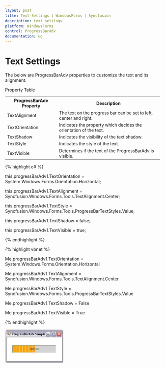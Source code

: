```yaml
---
layout: post
title: Text-Settings | WindowsForms | Syncfusion
description: text settings
platform: WindowsForms
control: ProgressBarAdv
documentation: ug
---
```


# Text Settings

The below are ProgressBarAdv properties to customize the text and its alignment.

Property Table

<table>
<tr>
<th>
ProgressBarAdv Property</th><th>
Description</th></tr>
<tr>
<td>
TextAlignment</td><td>
The text on the progress bar can be set to left, center and right.</td></tr>
<tr>
<td>
TextOrientation</td><td>
Indicates the property which decides the orientation of the text.</td></tr>
<tr>
<td>
TextShadow</td><td>
Indicates the visibility of the text shadow.</td></tr>
<tr>
<td>
TextStyle</td><td>
Indicates the style of the text.</td></tr>
<tr>
<td>
TextVisible</td><td>
Determines if the text of the ProgressBarAdv is visible.</td></tr>
</table>


{% highlight c# %}

this.progressBarAdv1.TextOrientation = System.Windows.Forms.Orientation.Horizontal;

this.progressBarAdv1.TextAlignment = Syncfusion.Windows.Forms.Tools.TextAlignment.Center;

this.progressBarAdv1.TextStyle = Syncfusion.Windows.Forms.Tools.ProgressBarTextStyles.Value;

this.progressBarAdv1.TextShadow = false;

this.progressBarAdv1.TextVisible = true;

{% endhighlight %}

{% highlight vbnet %}

Me.progressBarAdv1.TextOrientation = System.Windows.Forms.Orientation.Horizontal

Me.progressBarAdv1.TextAlignment = Syncfusion.Windows.Forms.Tools.TextAlignment.Center

Me.progressBarAdv1.TextStyle = Syncfusion.Windows.Forms.Tools.ProgressBarTextStyles.Value

Me.progressBarAdv1.TextShadow = False

Me.progressBarAdv1.TextVisible = True

{% endhighlight %}

![](Overview_images/Overview_img24.jpeg) 





 